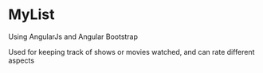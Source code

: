 # MyList
Using AngularJs and Angular Bootstrap

Used for keeping track of shows or movies watched, and can rate different aspects 
